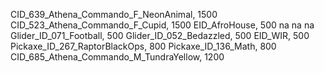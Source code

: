 CID_639_Athena_Commando_F_NeonAnimal, 1500
CID_523_Athena_Commando_F_Cupid, 1500
EID_AfroHouse, 500
na
na
na
Glider_ID_071_Football, 500
Glider_ID_052_Bedazzled, 500
EID_WIR, 500
Pickaxe_ID_267_RaptorBlackOps, 800
Pickaxe_ID_136_Math, 800
CID_685_Athena_Commando_M_TundraYellow, 1200
